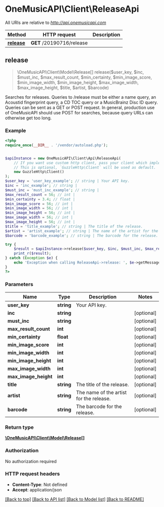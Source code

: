 # OneMusicAPI\Client\ReleaseApi

All URIs are relative to *http://api.onemusicapi.com*

Method | HTTP request | Description
------------- | ------------- | -------------
[**release**](ReleaseApi.md#release) | **GET** /20190716/release | 



## release

> \OneMusicAPI\Client\Model\Release[] release($user_key, $inc, $must_inc, $max_result_count, $min_certainty, $min_image_score, $min_image_width, $min_image_height, $max_image_width, $max_image_height, $title, $artist, $barcode)



Searches for releases. Queries to /release must be either a name query, an Acoustid fingerprint query, a CD TOC query or a MusicBrainz Disc ID query.  Queries can be sent as a GET or POST request. In general, production use of OneMusicAPI should use POST for searches, because query URLs can otherwise get too long.

### Example

```php
<?php
require_once(__DIR__ . '/vendor/autoload.php');


$apiInstance = new OneMusicAPI\Client\Api\ReleaseApi(
    // If you want use custom http client, pass your client which implements `GuzzleHttp\ClientInterface`.
    // This is optional, `GuzzleHttp\Client` will be used as default.
    new GuzzleHttp\Client()
);
$user_key = 'user_key_example'; // string | Your API key.
$inc = 'inc_example'; // string | 
$must_inc = 'must_inc_example'; // string | 
$max_result_count = 56; // int | 
$min_certainty = 3.4; // float | 
$min_image_score = 56; // int | 
$min_image_width = 56; // int | 
$min_image_height = 56; // int | 
$max_image_width = 56; // int | 
$max_image_height = 56; // int | 
$title = 'title_example'; // string | The title of the release.
$artist = 'artist_example'; // string | The name of the artist for the release.
$barcode = 'barcode_example'; // string | The barcode for the release.

try {
    $result = $apiInstance->release($user_key, $inc, $must_inc, $max_result_count, $min_certainty, $min_image_score, $min_image_width, $min_image_height, $max_image_width, $max_image_height, $title, $artist, $barcode);
    print_r($result);
} catch (Exception $e) {
    echo 'Exception when calling ReleaseApi->release: ', $e->getMessage(), PHP_EOL;
}
?>
```

### Parameters


Name | Type | Description  | Notes
------------- | ------------- | ------------- | -------------
 **user_key** | **string**| Your API key. |
 **inc** | **string**|  | [optional]
 **must_inc** | **string**|  | [optional]
 **max_result_count** | **int**|  | [optional]
 **min_certainty** | **float**|  | [optional]
 **min_image_score** | **int**|  | [optional]
 **min_image_width** | **int**|  | [optional]
 **min_image_height** | **int**|  | [optional]
 **max_image_width** | **int**|  | [optional]
 **max_image_height** | **int**|  | [optional]
 **title** | **string**| The title of the release. | [optional]
 **artist** | **string**| The name of the artist for the release. | [optional]
 **barcode** | **string**| The barcode for the release. | [optional]

### Return type

[**\OneMusicAPI\Client\Model\Release[]**](../Model/Release.md)

### Authorization

No authorization required

### HTTP request headers

- **Content-Type**: Not defined
- **Accept**: application/json

[[Back to top]](#) [[Back to API list]](../../README.md#documentation-for-api-endpoints)
[[Back to Model list]](../../README.md#documentation-for-models)
[[Back to README]](../../README.md)

